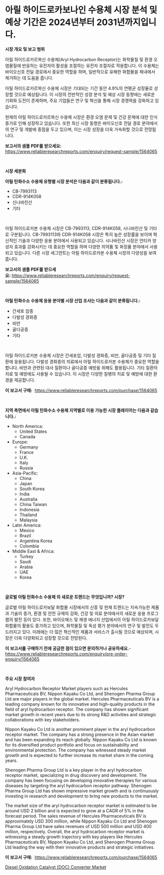<p><h1>아릴 하이드로카보나인 수용체 시장 분석 및 예상 기간은 2024년부터 2031년까지입니다.</h1></p><p><strong>시장 개요 및 보고 범위</strong></p>
<p><p>아릴 하이드로카르복신 수용체(Aryl Hydrocarbon Receptor)는 화학물질 및 환경 오염물질에 반응하는 유전자의 활성을 조절하는 유전자 조절자로 작용합니다. 이 수용체는 바이오신호 전달 경로에서 중요한 역할을 하며, 일반적으로 유해한 화합물을 체내에서 제거하는 데 도움을 줍니다.</p><p>아릴 하이드로카르복신 수용체 시장은 기대되는 기간 동안 4.9%의 연평균 성장율로 성장할 것으로 예상됩니다. 이 시장의 전반적인 성장 분석 및 예상 시장 동향에는 새로운 기회와 도전이 존재하며, 주요 기업들은 연구 및 혁신을 통해 시장 경쟁력을 강화하고 있습니다.</p><p>현재의 아릴 하이드로카르복신 수용체 시장은 환경 오염 문제 및 건강 문제에 대한 인식 증가로 인해 성장하고 있습니다. 또한 최신 시장 동향은 바이오신호 전달 경로 분야에서의 연구 및 개발에 중점을 두고 있으며, 이는 시장 성장을 더욱 가속화할 것으로 전망됩니다.</p></p>
<p><strong>보고서의 샘플 PDF를 받으세요:</strong> <a href="https://www.reliableresearchreports.com/enquiry/request-sample/1564065">https://www.reliableresearchreports.com/enquiry/request-sample/1564065</a></p>
<p>&nbsp;</p>
<p><strong>시장 세분화</strong></p>
<p><strong>아릴 탄화수소 수용체 유형별 시장 분석은 다음과 같이 분류됩니다.:</strong></p>
<p><ul><li>CB-7993113</li><li>CDR-914K058</li><li>신나바린산</li><li>기타</li></ul></p>
<p>&nbsp;</p>
<p><p>아릴 하이드로카본 수용체 시장은 CB-7993113, CDR-914K058, 시나바린산 및 기타로 구분됩니다. CB-7993113와 CDR-914K058 시장은 특히 높은 성장률을 보이며 혁신적인 기술과 다양한 응용 분야에서 사용되고 있습니다. 시나바린산 시장은 안티카 양성자 효과를 강화시키는 데 중요한 역할을 하며 다양한 의약품 및 화장품 분야에서 사용되고 있습니다. 다른 시장 세그먼트는 아릴 하이드로카본 수용체 시장의 다양성을 보여줍니다.</p></p>
<p><strong>보고서의 샘플 PDF를 받으세요:</strong>&nbsp;<a href="https://www.reliableresearchreports.com/enquiry/request-sample/1564065">https://www.reliableresearchreports.com/enquiry/request-sample/1564065</a></p>
<p>&nbsp;</p>
<p><strong> 아릴 탄화수소 수용체 응용 분야별 시장 산업 조사는 다음과 같이 분류됩니다.:</strong></p>
<p><ul><li>간세포 암종</li><li>다발성 경화증</li><li>비만</li><li>골다공증</li><li>기타</li></ul></p>
<p>&nbsp;</p>
<p><p>아릴 하이드로카본 수용체 시장은 간세포암, 다발성 경화증, 비만, 골다공증 및 기타 질환에 응용됩니다. 다발성 경화증의 치료에서 아릴 하이드로카본 수용체가 중요한 역할을 합니다. 비만과 관련된 대사 질환이나 골다공증 예방을 위해도 활용됩니다. 기타 질환의 치료 및 예방에도 사용될 수 있습니다. 이 시장은 다양한 질병의 치료 및 예방에 대한 환경을 제공합니다.</p></p>
<p><strong>이 보고서 구매:</strong>&nbsp; <a href="https://www.reliableresearchreports.com/purchase/1564065">https://www.reliableresearchreports.com/purchase/1564065</a></p>
<p>&nbsp;</p>
<p><strong>지역 측면에서 아릴 탄화수소 수용체 지역별로 이용 가능한 시장 플레이어는 다음과 같습니다.:</strong></p>
<p><ul>
    <li>
        North America:
        <ul>
            <li>United States</li>
            <li>Canada</li>
        </ul>
    </li>
    <li>
        Europe:
        <ul>
            <li>Germany</li>
            <li>France</li>
            <li>U.K.</li>
            <li>Italy</li>
            <li>Russia</li>
        </ul>
    </li>
    <li>
        Asia-Pacific:
        <ul>
            <li>China</li>
            <li>Japan</li>
            <li>South Korea</li>
            <li>India</li>
            <li>Australia</li>
            <li>China Taiwan</li>
            <li>Indonesia</li>
            <li>Thailand</li>
            <li>Malaysia</li>
        </ul>
    </li>
    <li>
        Latin America:
        <ul>
            <li>Mexico</li>
            <li>Brazil</li>
            <li>Argentina Korea</li>
            <li>Colombia</li>
        </ul>
    </li>
    <li>
        Middle East & Africa:
        <ul>
            <li>Turkey</li>
            <li>Saudi</li>
            <li>Arabia</li>
            <li>UAE</li>
            <li>Korea</li>
        </ul>
    </li>
    </ul></p>
<p>&nbsp;</p>
<p><strong>글로벌 아릴 탄화수소 수용체 의 새로운 트렌드는 무엇입니까? 시장?</strong></p>
<p><p>글로벌 아릴 하이드로카보달 화합물 시장에서의 신흥 및 현재 트렌드는 지속가능한 제품과 기술의 증가, 환경 및 안전 규제의 강화, 건강 및 의료 분야에서의 새로운 응용 프로그램의 발전 등이 있다. 또한, 바이오매스 및 재생 에너지 산업에서의 아릴 하이드로카보달 화합물의 활용도 증가하고 있으며, 화학물질 및 독성 평가 분야에서의 연구 및 발전도 두드러지고 있다. 미래에는 더 많은 혁신적인 제품과 서비스가 출시될 것으로 예상되며, 시장은 더욱 다양화되고 성장할 것으로 전망된다.</p></p>
<p><strong>이 보고서를 구매하기 전에 궁금한 점이 있으면 문의하거나 공유하세요.</strong>- <a href="https://www.reliableresearchreports.com/enquiry/pre-order-enquiry/1564065">https://www.reliableresearchreports.com/enquiry/pre-order-enquiry/1564065</a></p>
<p>&nbsp;</p>
<p><strong>주요 시장 참여자</strong></p>
<p><p>Aryl Hydrocarbon Receptor Market players such as Hercules Pharmaceuticals BV, Nippon Kayaku Co Ltd, and Shenogen Pharma Group Ltd are major players in the global market. Hercules Pharmaceuticals BV is a leading company known for its innovative and high-quality products in the field of aryl hydrocarbon receptor. The company has shown significant market growth in recent years due to its strong R&D activities and strategic collaborations with key stakeholders.</p><p>Nippon Kayaku Co Ltd is another prominent player in the aryl hydrocarbon receptor market. The company has a strong presence in the Asian market and has been expanding its reach globally. Nippon Kayaku Co Ltd is known for its diversified product portfolio and focus on sustainability and environmental protection. The company has witnessed steady market growth and is expected to further increase its market share in the coming years.</p><p>Shenogen Pharma Group Ltd is a key player in the aryl hydrocarbon receptor market, specializing in drug discovery and development. The company has been focusing on developing innovative therapies for various diseases by targeting the aryl hydrocarbon receptor pathway. Shenogen Pharma Group Ltd has shown impressive market growth and is continuously investing in research and development to bring new products to the market.</p><p>The market size of the aryl hydrocarbon receptor market is estimated to be around USD 2 billion and is expected to grow at a CAGR of 5% in the forecast period. The sales revenue of Hercules Pharmaceuticals BV is approximately USD 300 million, while Nippon Kayaku Co Ltd and Shenogen Pharma Group Ltd have sales revenues of USD 500 million and USD 400 million, respectively. Overall, the aryl hydrocarbon receptor market is witnessing a steady growth trajectory with key players like Hercules Pharmaceuticals BV, Nippon Kayaku Co Ltd, and Shenogen Pharma Group Ltd leading the way with their innovative products and strategic initiatives.</p></p>
<p><strong>이 보고서 구매:</strong>&nbsp;&nbsp;<a href="https://www.reliableresearchreports.com/purchase/1564065">https://www.reliableresearchreports.com/purchase/1564065</a></p>
<p><p><a href="https://noble-drawer-34c.notion.site/Diesel-Oxidation-Catalyst-DOC-Converter-Market-Analysis-and-Market-Size-Global-Industry-Overview--c15f5efb0b574a089088aa1def143bb9">Diesel Oxidation Catalyst (DOC) Converter Market</a></p></p>
